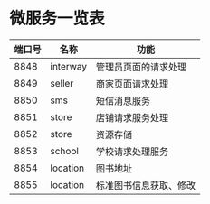 # 微服务一览表

|端口号|名称|功能|
|---|----|-----|
|8848|interway|管理员页面的请求处理|
|8849|seller|商家页面请求处理|
|8850|sms|短信消息服务|
|8851|store|店铺请求服务处理|
|8852|store|资源存储|
|8853|school|学校请求处理服务|
|8854|location|图书地址|
|8855|location|标准图书信息获取、修改|
